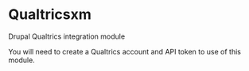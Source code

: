 # Qualtricsxm
Drupal Qualtrics integration module

You will need to create a Qualtrics account and API token to use of this module.
